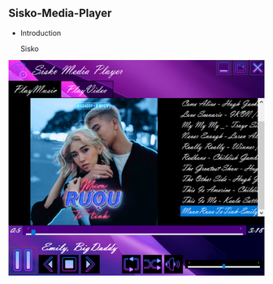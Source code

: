 ## Sisko-Media-Player
- Introduction

     Sisko

![This what it look like](https://github.com/ShShee/Sisko-Media-Player/blob/master/ScreenShot.png)

